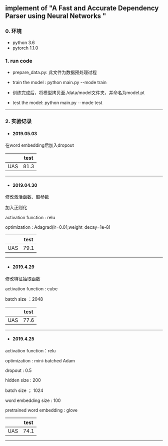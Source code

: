 ## implement of "A Fast and Accurate Dependency Parser using Neural Networks "

### 0. 环境
- python 3.6
- pytorch 1.1.0

### 1. run code

- prepare_data.py: 此文件为数据预处理过程

- train the model : python main.py --mode train

- 训练完成后，将模型拷贝至./data/model文件夹，并命名为model.pt

- test the model: python main.py --mode test

-----------------------------------------------------------------------------------------------------------------
### 2. 实验记录
- #### 2019.05.03

在word embedding后加入dropout

|      | test |
| :--: | :--: |
| UAS  | 81.3 |

-------------------------------------------------------------------------------------------------------------------------------------------------

- #### 2019.04.30

修改激活函数、超参数

加入正则化

activation function : relu

optimization : Adagrad(lr=0.01,weight_decay=1e-8)

|      | test |
| :--: | :--: |
| UAS  | 79.1 |

-------------------------------------------------------------------------------------------------------------------------------------------------

- #### 2019.4.29

修改特征抽取函数

activation function : cube

batch size ：2048

|      | test |
| :--: | :--: |
| UAS  | 77.6 |

-------------------------------------------------------------------------------------------------------------------------------------------------

- #### 2019.4.25

activation function：relu

optimization : mini-batched Adam

dropout : 0.5

hidden size : 200

batch size ； 1024

word embedding size : 100

pretrained word embedding : glove

|      | test |
| :--: | :--: |
| UAS  | 74.1 |

---------------------------------------------------------------------------------------------------------------------------------------------


